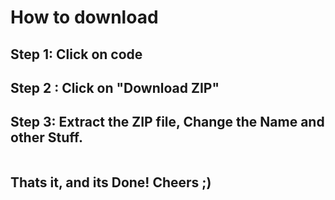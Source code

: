 # How to download

## Step 1: Click on code

## Step 2 : Click on "Download ZIP"

## Step 3: Extract the ZIP file, Change the Name and other Stuff.

![]()

## Thats it, and its Done! Cheers ;)
